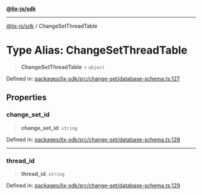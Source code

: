 [**@lix-js/sdk**](../README.md)

***

[@lix-js/sdk](../README.md) / ChangeSetThreadTable

# Type Alias: ChangeSetThreadTable

> **ChangeSetThreadTable** = `object`

Defined in: [packages/lix-sdk/src/change-set/database-schema.ts:127](https://github.com/opral/monorepo/blob/0c842a72d3025295846c020e08a97bf5148757a1/packages/lix-sdk/src/change-set/database-schema.ts#L127)

## Properties

### change\_set\_id

> **change\_set\_id**: `string`

Defined in: [packages/lix-sdk/src/change-set/database-schema.ts:128](https://github.com/opral/monorepo/blob/0c842a72d3025295846c020e08a97bf5148757a1/packages/lix-sdk/src/change-set/database-schema.ts#L128)

***

### thread\_id

> **thread\_id**: `string`

Defined in: [packages/lix-sdk/src/change-set/database-schema.ts:129](https://github.com/opral/monorepo/blob/0c842a72d3025295846c020e08a97bf5148757a1/packages/lix-sdk/src/change-set/database-schema.ts#L129)
